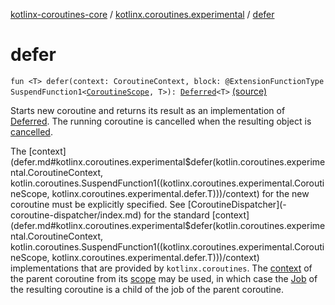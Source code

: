 [kotlinx-coroutines-core](../index.md) / [kotlinx.coroutines.experimental](index.md) / [defer](.)

# defer

`fun <T> defer(context: CoroutineContext, block: @ExtensionFunctionType SuspendFunction1<`[`CoroutineScope`](-coroutine-scope/index.md)`, T>): `[`Deferred`](-deferred/index.md)`<T>` [(source)](http://github.com/kotlin/kotlinx.coroutines/tree/master/kotlinx-coroutines-core/src/main/kotlin/kotlinx/coroutines/experimental/Deferred.kt#L54)

Starts new coroutine and returns its result as an implementation of [Deferred](-deferred/index.md).
The running coroutine is cancelled when the resulting object is [cancelled](-job/cancel.md).

The [context](defer.md#kotlinx.coroutines.experimental$defer(kotlin.coroutines.experimental.CoroutineContext, kotlin.coroutines.SuspendFunction1((kotlinx.coroutines.experimental.CoroutineScope, kotlinx.coroutines.experimental.defer.T)))/context) for the new coroutine must be explicitly specified.
See [CoroutineDispatcher](-coroutine-dispatcher/index.md) for the standard [context](defer.md#kotlinx.coroutines.experimental$defer(kotlin.coroutines.experimental.CoroutineContext, kotlin.coroutines.SuspendFunction1((kotlinx.coroutines.experimental.CoroutineScope, kotlinx.coroutines.experimental.defer.T)))/context) implementations that are provided by `kotlinx.coroutines`.
The [context](-coroutine-scope/context.md) of the parent coroutine from its [scope](-coroutine-scope/index.md) may be used,
in which case the [Job](-job/index.md) of the resulting coroutine is a child of the job of the parent coroutine.

